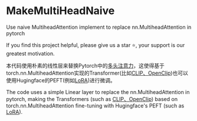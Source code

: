 # MakeMultiHeadNaive
Use naive MultiheadAttention implement to replace nn.MultiheadAttention in pytorch

If you find this project helpful, please give us a star ⭐️, your support is our greatest motivation.

本代码使用朴素的线性层来替换Pytorch中的[多头注意力](https://pytorch.org/docs/stable/generated/torch.nn.MultiheadAttention.html)，这使得基于torch.nn.MultiheadAttention实现的Transformer(比如[CLIP、OpenClip](https://github.com/mlfoundations/open_clip))也可以使用Hugingface的PEFT(例如[LoRA](https://huggingface.co/docs/peft/conceptual_guides/lora))进行微调。

The code uses a simple Linear layer to replace the nn.MultiheadAttention in pytorch, making the Transformers (such as [CLIP、OpenClip](https://github.com/mlfoundations/open_clip)) based on torch.nn.MultiheadAttention fine-tuning with Hugingface's PEFT (such as [LoRA](https://huggingface.co/docs/peft/conceptual_guides/lora)).
